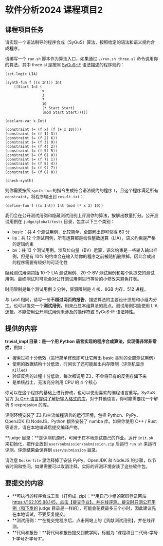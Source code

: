 # 软件分析2024 课程项目2

## 课程项目任务

请实现一个语法制导的程序合成（SyGuS）算法，按照给定的语法和语义规约合成程序。

请编写一个 `run.sh` 脚本作为算法入口，如果通过 `./run.sh three.sl` 命令调用你的算法，其中 three.sl 是按照 [SyGuS-IF](https://sygus-org.github.io/language/) 语法描述的程序规约：

```
(set-logic LIA)

(synth-fun f ((x Int)) Int
    ((Start Int (
                 x
                 3
                 7
                 10
                 (* Start Start)
                 (mod Start Start)))))

(declare-var x Int)

(constraint (= (f x) (f (+ x 10))))
(constraint (= (f 1) 3))
(constraint (= (f 2) 6))
(constraint (= (f 3) 9))
(constraint (= (f 4) 2))
(constraint (= (f 5) 5))
(constraint (= (f 6) 8))
(constraint (= (f 7) 1))
(constraint (= (f 8) 4))
(constraint (= (f 9) 7))
(constraint (= (f 0) 0))

(check-synth)
```

则你需要按照 `synth-fun` 的指令生成符合语法规约的程序 `f`，且这个程序满足所有 `constraint`。将程序输出到 `result.txt`：

```
(define-fun f ((x Int)) Int (mod (* x 3) 10))
```

我们会在公开测试用例和隐藏测试用例上评测你的算法，按解出数量打分。公开测试用例在 `judge/global/tests` 目录，包含以下三个类别：

- basic：共 4 个测试用例，比较简单，全部解出即可获得 60 分
- lia：共 12 个测试用例，所有运算都是线性整数运算（LIA），语义约束是严格的逻辑约束
- bv：共 13 个测试用例，涉及位向量（BV）运算，语义约束是一些输入输出样例，但是有 10% 的约束会在输入给你的程序之前被随机删除掉，因此合成出的程序需要有较好的可泛化性

隐藏测试用例包括 10 个 LIA 测试用例、20 个 BV 测试用例和每个队提交的测试用例。最终测试时可能会对公开测试用例进行等价的小修改来避免打表。

时间限制是每个测试用例 3 分钟，资源限制是 4 核、8GB 内存、512 进程。

与 Lab1 相同，请写一份**不超过两页的报告**，描述算法的主要设计思想和小组内分工。也可以提交一个**测试用例**，用来凸显本组算法的亮点。测试用例只能使用 LIA 逻辑，不能使用公开测试用例未涉及的操作符或 SyGuS-IF 语法特性。

## 提供的内容

**trivial_impl 目录：**是一个用 Python 语言实现的程序合成算法，实现得**非常非常烂**，例如：

- 搜索过程十分低效（进行简单修改即可让它解出 basic 类别的全部测试用例）
- 使用的数据结构十分低效，时间长了还可能超出内存限制（评测机显示 `Killed`）
- 验证反例的过程十分低效，每次都调用 Z3，不会将已有的反例存储下来
- 是单核战士，无法充分利用 CPU 的 4 个核心

你可以在这个程序的基础上进行修改，也可以使用喜欢的编程语言重写。SyGuS 官方 [为 C++ 语言提供了解析输入格式的库](https://github.com/sygus-tools/synthlib2parser)，对于其他语言，你可能需要找一个解析 S-expression 的库。

评测环境安装了 Z3 和主流编程语言的运行环境，包括 Python、PyPy、OpenJDK 和 NodeJS，Python 额外安装了 numba 库。如果你使用 C++ / Rust 等语言，请在本地编译后提交编译产物。

**judge 目录：**是评测机源码，可用于在本地测试自己的作业。运行 `init.sh` 来初始化，把作业放到 `user/submission/submission.zip` 后运行 `run.sh` 来运行评测。评测结果会保存到 `user/submission` 目录。

请注意 `Dockerfile` 里注释掉了安装 PyPy、OpenJDK 和 NodeJS 的步骤，以节省时间和空间，如果需要可以取消注释。实际的评测环境安装了这些软件包。

## 要提交的内容

- **可执行的程序合成工具（打包成 .zip）：**用自己小组的密码登录网站 https://162.105.88.145，点击【提交作业】，并在线评测。提交时只测公开用例（和下发的 judge 目录是一样的），可能会花费最多三个小时，因此建议先在本地调试，不要反复提交。
- **测试用例：**在提交完程序后，点击网站上的【贡献测试用例】，并在线评测。
- **代码和报告：**将代码和报告提交到教学网，标题为 “课程项目二代码-学号1-学号2-学号3”。
